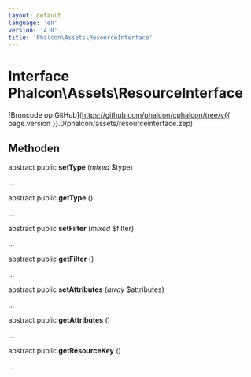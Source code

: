 ```yaml
---
layout: default
language: 'en'
version: '4.0'
title: 'Phalcon\Assets\ResourceInterface'
---
```


# Interface **Phalcon\Assets\ResourceInterface**

[Broncode op GitHub](https://github.com/phalcon/cphalcon/tree/v{{ page.version }}.0/phalcon/assets/resourceinterface.zep)

## Methoden

abstract public **setType** (*mixed* $type)

...

abstract public **getType** ()

...

abstract public **setFilter** (*mixed* $filter)

...

abstract public **getFilter** ()

...

abstract public **setAttributes** (*array* $attributes)

...

abstract public **getAttributes** ()

...

abstract public **getResourceKey** ()

...